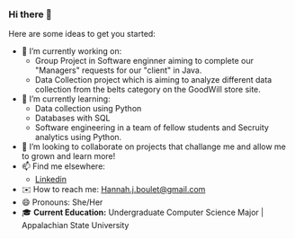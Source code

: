 ### Hi there 👋


Here are some ideas to get you started:

- 🔭 I’m currently working on:
    - Group Project in Software enginner aiming to complete our "Managers" requests for our "client" in Java.
    - Data Collection project which is aiming to analyze different data collection from the belts category on the GoodWill store site. 
- 🌱 I’m currently learning:
    - Data collection using Python
    - Databases with SQL
    - Software engineering in a team of fellow students and Secruity analytics using Python.
- 👯 I’m looking to collaborate on projects that challange me and allow me to grown and learn more!
- 📫 Find me elsewhere:
    - [Linkedin](https://www.linkedin.com/in/hannah-boulet-74380b228/)
- ✉️ How to reach me: [Hannah.j.boulet@gmail.com](mailto:Hannah.j.boulet@gmail.com)
- 😄 Pronouns: She/Her
- 🎓 **Current Education:** Undergraduate Computer Science Major | Appalachian State University
